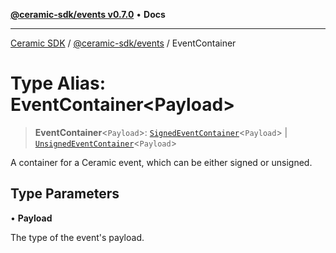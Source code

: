 [**@ceramic-sdk/events v0.7.0**](../README.md) • **Docs**

***

[Ceramic SDK](../../../README.md) / [@ceramic-sdk/events](../README.md) / EventContainer

# Type Alias: EventContainer\<Payload\>

> **EventContainer**\<`Payload`\>: [`SignedEventContainer`](SignedEventContainer.md)\<`Payload`\> \| [`UnsignedEventContainer`](UnsignedEventContainer.md)\<`Payload`\>

A container for a Ceramic event, which can be either signed or unsigned.

## Type Parameters

• **Payload**

The type of the event's payload.
